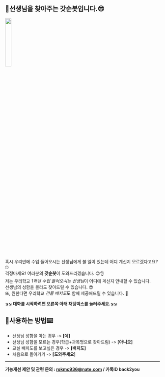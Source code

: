 ## 🤗선생님을 찾아주는 갓순봇입니다.😎
<img src="https://user-images.githubusercontent.com/103111048/163158052-a4193f8e-cb33-427c-93d2-9872b8a8a790.gif" width="20%" height="20%"></img>  
혹시 우리반에 수업 들어오시는 선생님에게 볼 일이 있는데 어디 계신지 모르겠다고요?  🙄  
걱정마세요! 여러분의 **갓순봇**이 도와드리겠습니다.  😊👌  
저는 우리학교 *1학년 수업 들어오시는 선생님*이 어디에 계신지 안내할 수 있습니다.  
선생님의 성함을 몰라도 찾아드릴 수 있습니다. 😍  
또, 원한다면 우리학교 *건물 배치도*도 함께 제공해드릴 수 있습니다. 🤩

**↘️↘️ 대화를 시작하려면 오른쪽 아래 채팅박스를 눌러주세요.↘️↘️** 

## 📱사용하는 방법⌨️
* 선생님 성함을 아는 경우 -> **[예]**  
* 선생님 성함을 모르는 경우(학급+과목명으로 찾아드림) -> **[아니오]**  
* 교실 배치도를 보고싶은 경우 -> **[배치도]**  
* 처음으로 돌아가기 -> **[도와주세요]**

***

**기능개선 제안 및 관련 문의 : rokmc936@nate.com / 카톡ID back2you**
